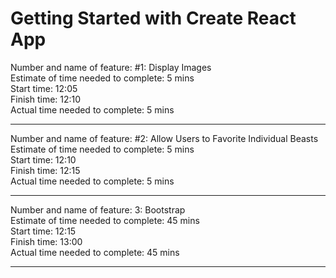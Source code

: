 # Getting Started with Create React App

Number and name of feature: #1: Display Images  
Estimate of time needed to complete: 5 mins  
Start time: 12:05  
Finish time: 12:10  
Actual time needed to complete: 5 mins  
___
Number and name of feature: #2: Allow Users to Favorite Individual Beasts  
Estimate of time needed to complete: 5 mins  
Start time: 12:10  
Finish time: 12:15  
Actual time needed to complete: 5 mins  
___
Number and name of feature: 3: Bootstrap  
Estimate of time needed to complete: 45 mins  
Start time: 12:15  
Finish time: 13:00  
Actual time needed to complete: 45 mins  
___